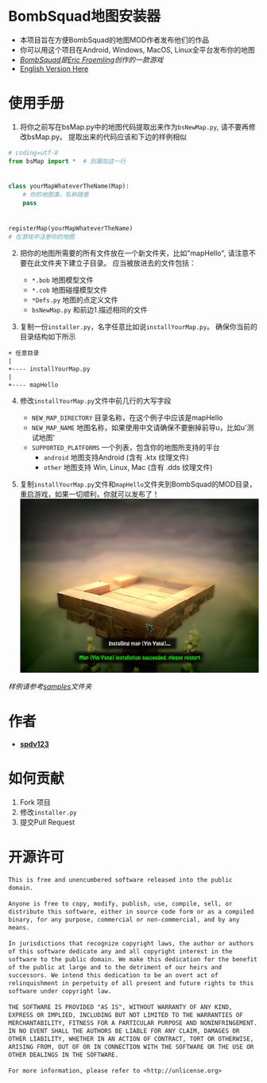 # BombSquad地图安装器

* 本项目旨在方便BombSquad的地图MOD作者发布他们的作品
* 你可以用这个项目在Android, Windows, MacOS, Linux全平台发布你的地图
* _[BombSquad](http://www.froemling.net/apps/bombsquad)是[Eric Froemling](http://www.froemling.net/about)创作的一款游戏_
* [English Version Here](README.md)

# 使用手册

1. 将你之前写在bsMap.py中的地图代码提取出来作为```bsNewMap.py```, 请不要再修改bsMap.py。
提取出来的代码应该和下边的样例相似
```python
# coding=utf-8
from bsMap import *  # 别漏加这一行


class yourMapWhateverTheName(Map):
    # 你的地图类，名称随意
    pass


registerMap(yourMapWhateverTheName)
# 在游戏中注册你的地图
```

2. 把你的地图所需要的所有文件放在一个新文件夹，比如"mapHello", 请注意不要在此文件夹下建立子目录。 
应当被放进去的文件包括：
    * ```*.bob``` 地图模型文件
    * ```*.cob``` 地图碰撞模型文件
    * ```*Defs.py``` 地图的点定义文件 
    * ```bsNewMap.py``` 和前边1.描述相同的文件

3. 复制一份```installer.py```，名字任意比如说```installYourMap.py```。
确保你当前的目录结构如下所示
```
+ 任意目录
|
+---- installYourMap.py
|
+---- mapHello
```

4. 修改```installYourMap.py```文件中前几行的大写字段
    * ```NEW_MAP_DIRECTORY``` 目录名称，在这个例子中应该是mapHello
    * ```NEW_MAP_NAME``` 地图名称，如果使用中文请确保不要删掉前导u，比如u'测试地图'
    * ```SUPPORTED_PLATFORMS``` 一个列表，包含你的地图所支持的平台
        * ```android``` 地图支持Android (含有 .ktx 纹理文件)
        * ```other``` 地图支持 Win, Linux, Mac (含有 .dds 纹理文件)

5. 复制```installYourMap.py```文件和```mapHello```文件夹到BombSquad的MOD目录，
重启游戏，如果一切顺利，你就可以发布了！
![success.png](screenshots/success.png)

_样例请参考[samples](samples)文件夹_

# 作者

* __[spdv123](https://github.com/spdv123)__

# 如何贡献

1. Fork 项目
2. 修改```installer.py```
3. 提交Pull Request

# 开源许可

```
This is free and unencumbered software released into the public domain.

Anyone is free to copy, modify, publish, use, compile, sell, or
distribute this software, either in source code form or as a compiled
binary, for any purpose, commercial or non-commercial, and by any
means.

In jurisdictions that recognize copyright laws, the author or authors
of this software dedicate any and all copyright interest in the
software to the public domain. We make this dedication for the benefit
of the public at large and to the detriment of our heirs and
successors. We intend this dedication to be an overt act of
relinquishment in perpetuity of all present and future rights to this
software under copyright law.

THE SOFTWARE IS PROVIDED "AS IS", WITHOUT WARRANTY OF ANY KIND,
EXPRESS OR IMPLIED, INCLUDING BUT NOT LIMITED TO THE WARRANTIES OF
MERCHANTABILITY, FITNESS FOR A PARTICULAR PURPOSE AND NONINFRINGEMENT.
IN NO EVENT SHALL THE AUTHORS BE LIABLE FOR ANY CLAIM, DAMAGES OR
OTHER LIABILITY, WHETHER IN AN ACTION OF CONTRACT, TORT OR OTHERWISE,
ARISING FROM, OUT OF OR IN CONNECTION WITH THE SOFTWARE OR THE USE OR
OTHER DEALINGS IN THE SOFTWARE.

For more information, please refer to <http://unlicense.org>
```